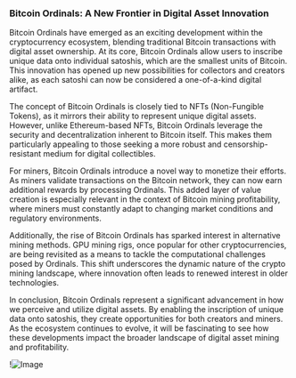 ### Bitcoin Ordinals: A New Frontier in Digital Asset Innovation

Bitcoin Ordinals have emerged as an exciting development within the cryptocurrency ecosystem, blending traditional Bitcoin transactions with digital asset ownership. At its core, Bitcoin Ordinals allow users to inscribe unique data onto individual satoshis, which are the smallest units of Bitcoin. This innovation has opened up new possibilities for collectors and creators alike, as each satoshi can now be considered a one-of-a-kind digital artifact.

The concept of Bitcoin Ordinals is closely tied to NFTs (Non-Fungible Tokens), as it mirrors their ability to represent unique digital assets. However, unlike Ethereum-based NFTs, Bitcoin Ordinals leverage the security and decentralization inherent to Bitcoin itself. This makes them particularly appealing to those seeking a more robust and censorship-resistant medium for digital collectibles.

For miners, Bitcoin Ordinals introduce a novel way to monetize their efforts. As miners validate transactions on the Bitcoin network, they can now earn additional rewards by processing Ordinals. This added layer of value creation is especially relevant in the context of Bitcoin mining profitability, where miners must constantly adapt to changing market conditions and regulatory environments.

Additionally, the rise of Bitcoin Ordinals has sparked interest in alternative mining methods. GPU mining rigs, once popular for other cryptocurrencies, are being revisited as a means to tackle the computational challenges posed by Ordinals. This shift underscores the dynamic nature of the crypto mining landscape, where innovation often leads to renewed interest in older technologies.

In conclusion, Bitcoin Ordinals represent a significant advancement in how we perceive and utilize digital assets. By enabling the inscription of unique data onto satoshis, they create opportunities for both creators and miners. As the ecosystem continues to evolve, it will be fascinating to see how these developments impact the broader landscape of digital asset mining and profitability.

!![Image](https://github.com/user-attachments/assets/590b50a7-4459-4e76-8a31-559aed223621)